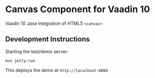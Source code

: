 # Canvas Component for Vaadin 10

Vaadin 10 Java integration of HTML5 `<canvas>`

## Development Instructions

Starting the test/demo server:
```
mvn jetty:run
```

This deploys the demo at `http://localhost:8080`
